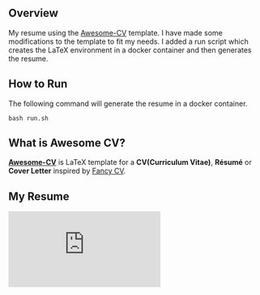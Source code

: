 ## Overview

My resume using the [Awesome-CV](https://github.com/posquit0/Awesome-CV) template. I have made some modifications to the
template to fit my needs. I added a run script which creates the LaTeX environment in a docker container and then
generates the resume.

## How to Run

The following command will generate the resume in a docker container.

```bash run.sh```

## What is Awesome CV?

**[Awesome-CV](https://github.com/posquit0/Awesome-CV)** is LaTeX template for a **CV(Curriculum Vitae)**, **Résumé** or
**Cover Letter** inspired by [Fancy CV](https://www.sharelatex.com/templates/cv-or-resume/fancy-cv).

## My Resume
![Resume](https://github.com/pgrennin/patrick_grenning_resume/blob/master/examples/patrick_grenning_resume.pdf)

